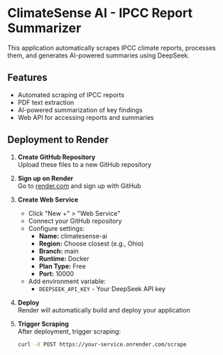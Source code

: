 # ClimateSense AI - IPCC Report Summarizer

This application automatically scrapes IPCC climate reports, processes them, and generates AI-powered summaries using DeepSeek.

## Features
- Automated scraping of IPCC reports
- PDF text extraction
- AI-powered summarization of key findings
- Web API for accessing reports and summaries

## Deployment to Render

1. **Create GitHub Repository**  
   Upload these files to a new GitHub repository

2. **Sign up on Render**  
   Go to [render.com](https://render.com) and sign up with GitHub

3. **Create Web Service**  
   - Click "New +" > "Web Service"
   - Connect your GitHub repository
   - Configure settings:
     - **Name:** climatesense-ai
     - **Region:** Choose closest (e.g., Ohio)
     - **Branch:** main
     - **Runtime:** Docker
     - **Plan Type:** Free
     - **Port:** 10000
   - Add environment variable:
     - `DEEPSEEK_API_KEY` - Your DeepSeek API key

4. **Deploy**  
   Render will automatically build and deploy your application

5. **Trigger Scraping**  
   After deployment, trigger scraping:
   ```bash
   curl -X POST https://your-service.onrender.com/scrape
